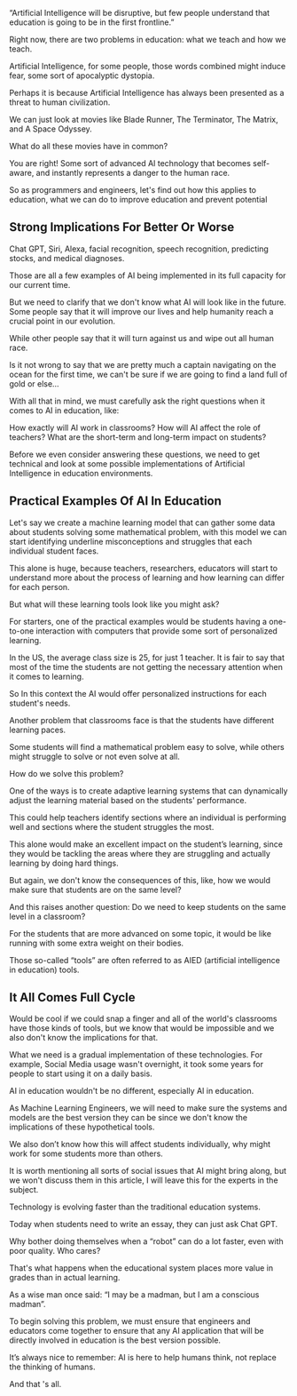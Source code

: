 “Artificial Intelligence will be disruptive, but few people understand that education is going to be in the first frontline.”

Right now, there are two problems in education: what we teach and how we teach.

Artificial Intelligence, for some people, those words combined might induce fear, some sort of apocalyptic dystopia.

Perhaps it is because Artificial Intelligence has always been presented as a threat to human civilization.

We can just look at movies like Blade Runner, The Terminator, The Matrix, and A Space Odyssey.

What do all these movies have in common?

You are right! Some sort of advanced AI technology that becomes self-aware, and instantly represents a danger to the human race.

So as programmers and engineers, let's find out how this applies to education, what we can do to improve education and prevent potential

## Strong Implications For Better Or Worse

Chat GPT, Siri, Alexa, facial recognition, speech recognition, predicting stocks, and medical diagnoses.

Those are all a few examples of AI being implemented in its full capacity for our current time.

But we need to clarify that we don't know what AI will look like in the future. Some people say that it will improve our lives and help humanity reach a crucial point in our evolution.

While other people say that it will turn against us and wipe out all human race.

Is it not wrong to say that we are pretty much a captain navigating on the ocean for the first time, we can't be sure if we are going to find a land full of gold or else…

With all that in mind, we must carefully ask the right questions when it comes to AI in education, like:

How exactly will AI work in classrooms? How will AI affect the role of teachers? What are the short-term and long-term impact on students?

Before we even consider answering these questions, we need to get technical and look at some possible implementations of Artificial Intelligence in education environments.

## Practical Examples Of AI In Education

Let's say we create a machine learning model that can gather some data about students solving some mathematical problem, with this model we can start identifying underline misconceptions and struggles that each individual student faces.

This alone is huge, because teachers, researchers, educators will start to understand more about the process of learning and how learning can differ for each person.

But what will these learning tools look like you might ask?

For starters, one of the practical examples would be students having a one-to-one interaction with computers that provide some sort of personalized learning.

In the US, the average class size is 25, for just 1 teacher. It is fair to say that most of the time the students are not getting the necessary attention when it comes to learning.

So In this context the AI would offer personalized instructions for each student's needs.

Another problem that classrooms face is that the students have different learning paces.

Some students will find a mathematical problem easy to solve, while others might struggle to solve or not even solve at all.

How do we solve this problem?

One of the ways is to create adaptive learning systems that can dynamically adjust the learning material based on the students' performance.

This could help teachers identify sections where an individual is performing well and sections where the student struggles the most.

This alone would make an excellent impact on the student’s learning, since they would be tackling the areas where they are struggling and actually learning by doing hard things.

But again, we don't know the consequences of this, like, how we would make sure that students are on the same level?

And this raises another question: Do we need to keep students on the same level in a classroom?

For the students that are more advanced on some topic, it would be like running with some extra weight on their bodies.

Those so-called “tools” are often referred to as AIED (artificial intelligence in education) tools.

## It All Comes Full Cycle

Would be cool if we could snap a finger and all of the world's classrooms have those kinds of tools, but we know that would be impossible and we also don't know the implications for that.

What we need is a gradual implementation of these technologies. For example, Social Media usage wasn't overnight, it took some years for people to start using it on a daily basis.

AI in education wouldn't be no different, especially AI in education.

As Machine Learning Engineers, we will need to make sure the systems and models are the best version they can be since we don't know the implications of these hypothetical tools.

We also don’t know how this will affect students individually, why might work for some students more than others.

It is worth mentioning all sorts of social issues that AI might bring along, but we won't discuss them in this article, I will leave this for the experts in the subject.

Technology is evolving faster than the traditional education systems.

Today when students need to write an essay, they can just ask Chat GPT.

Why bother doing themselves when a “robot” can do a lot faster, even with poor quality. Who cares?

That's what happens when the educational system places more value in grades than in actual learning.

As a wise man once said: “I may be a madman, but I am a conscious madman”.

To begin solving this problem, we must ensure that engineers and educators come together to ensure that any AI application that will be directly involved in education is the best version possible.

It’s always nice to remember: AI is here to help humans think, not replace the thinking of humans.

And that 's all.
